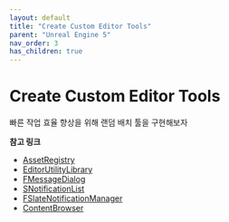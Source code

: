 ```yaml
---
layout: default
title: "Create Custom Editor Tools"
parent: "Unreal Engine 5"
nav_order: 3
has_children: true
---
```


# Create Custom Editor Tools

빠른 작업 효율 향상을 위해 랜덤 배치 툴을 구현해보자

**참고 링크**
- [AssetRegistry](https://dev.epicgames.com/documentation/en-us/unreal-engine/asset-registry-in-unreal-engine?application_version=5.5)
- [EditorUtilityLibrary](https://dev.epicgames.com/documentation/en-us/unreal-engine/API/Editor/Blutility/UEditorUtilityLibrary)
- [FMessageDialog](https://dev.epicgames.com/documentation/en-us/unreal-engine/API/Runtime/Core/Misc/FMessageDialog)
- [SNotificationList](https://dev.epicgames.com/documentation/en-us/unreal-engine/API/Runtime/Slate/Widgets/Notifications/SNotificationList?application_version=4.27)
- [FSlateNotificationManager](https://dev.epicgames.com/documentation/en-us/unreal-engine/API/Runtime/Slate/Framework/Notifications/FSlateNotificationManager?application_version=4.27)
- [ContentBrowser](https://dev.epicgames.com/documentation/en-us/unreal-engine/API/Editor/ContentBrowser?application_version=5.0)
